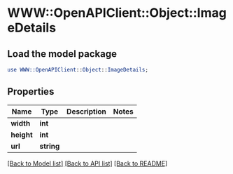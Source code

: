 # WWW::OpenAPIClient::Object::ImageDetails

## Load the model package
```perl
use WWW::OpenAPIClient::Object::ImageDetails;
```

## Properties
Name | Type | Description | Notes
------------ | ------------- | ------------- | -------------
**width** | **int** |  | 
**height** | **int** |  | 
**url** | **string** |  | 

[[Back to Model list]](../README.md#documentation-for-models) [[Back to API list]](../README.md#documentation-for-api-endpoints) [[Back to README]](../README.md)


